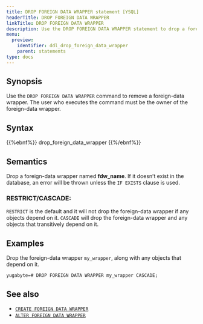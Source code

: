 ```yaml
---
title: DROP FOREIGN DATA WRAPPER statement [YSQL]
headerTitle: DROP FOREIGN DATA WRAPPER
linkTitle: DROP FOREIGN DATA WRAPPER
description: Use the DROP FOREIGN DATA WRAPPER statement to drop a foreign-data wrapper.
menu:
  preview:
    identifier: ddl_drop_foreign_data_wrapper
    parent: statements
type: docs
---
```


## Synopsis

Use the `DROP FOREIGN DATA WRAPPER` command to remove a foreign-data wrapper. The user who executes the command must be the owner of the foreign-data wrapper.

## Syntax

{{%ebnf%}}
  drop_foreign_data_wrapper
{{%/ebnf%}}

## Semantics

Drop a foreign-data wrapper named **fdw_name**. If it doesn’t exist in the database, an error will be thrown unless the `IF EXISTS` clause is used.

### RESTRICT/CASCADE:
`RESTRICT` is the default and it will not drop the foreign-data wrapper if any objects depend on it.
`CASCADE` will drop the foreign-data wrapper and any objects that transitively depend on it.

## Examples

Drop the foreign-data wrapper `my_wrapper`, along with any objects that depend on it.

```plpgsql
yugabyte=# DROP FOREIGN DATA WRAPPER my_wrapper CASCADE;
```
## See also

- [`CREATE FOREIGN DATA WRAPPER`](../ddl_create_foreign_data_wrapper/)
- [`ALTER FOREIGN DATA WRAPPER`](../ddl_alter_foreign_data_wrapper/)
